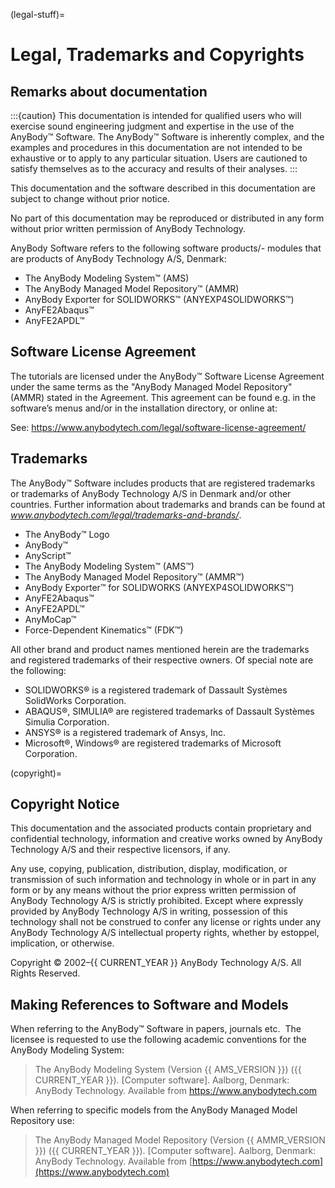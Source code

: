 (legal-stuff)=

# Legal, Trademarks and Copyrights

## Remarks about documentation

:::{caution}
This documentation is intended for qualified users who will
exercise sound engineering judgment and expertise in the use of the
AnyBody™ Software. The AnyBody™ Software is inherently complex, and the
examples and procedures in this documentation are not intended to be
exhaustive or to apply to any particular situation. Users are cautioned
to satisfy themselves as to the accuracy and results of their analyses.
:::

This documentation and the software described in this documentation are
subject to change without prior notice.

No part of this documentation may be reproduced or distributed in any
form without prior written permission of AnyBody Technology.

AnyBody Software refers to the following software products/- modules
that are products of AnyBody Technology A/S, Denmark:

- The AnyBody Modeling System™ (AMS)
- The AnyBody Managed Model Repository™ (AMMR)
- AnyBody Exporter for SOLIDWORKS™ (ANYEXP4SOLIDWORKS™)
- AnyFE2Abaqus™
- AnyFE2APDL™

## Software License Agreement

The tutorials are licensed under the AnyBody™ Software License Agreement under
the same terms as the "AnyBody Managed Model Repository" (AMMR) stated in the
Agreement. This agreement can be found e.g. in the software’s menus and/or in
the installation directory, or online at:

See: <https://www.anybodytech.com/legal/software-license-agreement/>

## Trademarks

The AnyBody™ Software includes products that are registered trademarks
or trademarks of AnyBody Technology A/S in Denmark and/or other
countries. Further information about trademarks and brands can be found
at *www.anybodytech.com/legal/trademarks-and-brands/*.

- The AnyBody™ Logo
- AnyBody™
- AnyScript™
- The AnyBody Modeling System™ (AMS™)
- The AnyBody Managed Model Repository™ (AMMR™)
- AnyBody Exporter™ for SOLIDWORKS (ANYEXP4SOLIDWORKS™)
- AnyFE2Abaqus™
- AnyFE2APDL™
- AnyMoCap™
- Force-Dependent Kinematics™ (FDK™)

All other brand and product names mentioned herein are the trademarks
and registered trademarks of their respective owners. Of special note
are the following:

- SOLIDWORKS® is a registered trademark of Dassault Systèmes SolidWorks
  Corporation.
- ABAQUS®, SIMULIA® are registered trademarks of Dassault Systèmes
  Simulia Corporation.
- ANSYS® is a registered trademark of Ansys, Inc.
- Microsoft®, Windows® are registered trademarks of Microsoft
  Corporation.

(copyright)=

## Copyright Notice

This documentation and the associated products contain proprietary and
confidential technology, information and creative works owned by AnyBody
Technology A/S and their respective licensors, if any.

Any use, copying, publication, distribution, display, modification, or
transmission of such information and technology in whole or in part in
any form or by any means without the prior express written permission of
AnyBody Technology A/S is strictly prohibited. Except where expressly
provided by AnyBody Technology A/S in writing, possession of this
technology shall not be construed to confer any license or rights under
any AnyBody Technology A/S intellectual property rights, whether by
estoppel, implication, or otherwise.

Copyright © 2002–{{ CURRENT_YEAR }} AnyBody Technology A/S. All Rights Reserved.

## Making References to Software and Models

When referring to the AnyBody™ Software in papers, journals etc.  The
licensee is requested to use the following academic conventions for the
AnyBody Modeling System:

> The AnyBody Modeling System (Version {{ AMS_VERSION }}) ({{ CURRENT_YEAR }}). \[Computer
> software\]. Aalborg, Denmark: AnyBody Technology. Available from
> <https://www.anybodytech.com>

When referring to specific models from the AnyBody Managed Model
Repository use:

> The AnyBody Managed Model Repository (Version {{ AMMR_VERSION }}) ({{ CURRENT_YEAR }}). \[Computer
> software\]. Aalborg, Denmark: AnyBody Technology. Available from
> [https://www.anybodytech.com](https://www.anybodytech.com)
